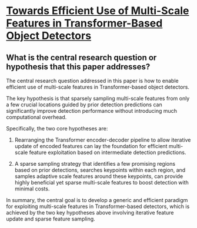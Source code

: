# [Towards Efficient Use of Multi-Scale Features in Transformer-Based   Object Detectors](https://arxiv.org/abs/2208.11356)

## What is the central research question or hypothesis that this paper addresses?

 The central research question addressed in this paper is how to enable efficient use of multi-scale features in Transformer-based object detectors. 

The key hypothesis is that sparsely sampling multi-scale features from only a few crucial locations guided by prior detection predictions can significantly improve detection performance without introducing much computational overhead.

Specifically, the two core hypotheses are:

1) Rearranging the Transformer encoder-decoder pipeline to allow iterative update of encoded features can lay the foundation for efficient multi-scale feature exploitation based on intermediate detection predictions. 

2) A sparse sampling strategy that identifies a few promising regions based on prior detections, searches keypoints within each region, and samples adaptive scale features around these keypoints, can provide highly beneficial yet sparse multi-scale features to boost detection with minimal costs.

In summary, the central goal is to develop a generic and efficient paradigm for exploiting multi-scale features in Transformer-based detectors, which is achieved by the two key hypotheses above involving iterative feature update and sparse feature sampling.
